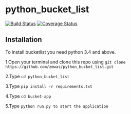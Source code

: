 
# python_bucket_list

[![Build Status](https://travis-ci.org/zmwas/python_bucket_list.svg?branch=master)](https://travis-ci.org/zmwas/python_bucket_list) [![Coverage Status](https://coveralls.io/repos/github/zmwas/python_bucket_list/badge.svg?branch=setup)](https://coveralls.io/github/zmwas/python_bucket_list?branch=setup)
## Installation
To install bucketlist you need python 3.4 and above.

1.Open your terminal and clone this repo using `git clone https://github.com/zmwas/python_bucket_list.git`

2.Type `cd python_bucket_list`

3.Type `pip install -r requirements.txt`

4.Type `cd bucket-app`

5.Type `python run.py to start the application`

